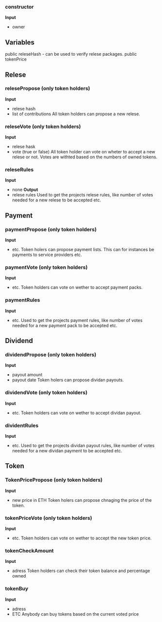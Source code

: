 ### constructor
**Input**
- owner

## Variables

public releseHash - can be used to verify relese packages.
public tokenPrice


## Relese
### relesePropose (only token holders)
**Input**
- relese hash
- list of contributions
All token holders can propose a new relese. 

### releseVote (only token holders)
**Input**
- relese hask
- vote (true or false)
All token holder can vote on wheter to accept a new relese or not. Votes are withted based on the numbers of owned tokens.

### releseRules
**Input**
- none
**Output**
- relese rules
Used to get the projects relese rules, like number of votes needed for a new relese to be accepted etc.

## Payment
### paymentPropose (only token holders)
**Input**
- etc.
Token holers can propose payment lists. This can for instances be payments to service providers etc.

### paymentVote (only token holders)
**Input**
- etc.
Token holders can vote on wether to accept payment packs.

### paymentRules
**Input**
- etc.
Used to get the projects payment rules, like number of votes needed for a new payment pack to be accepted etc.

## Dividend
### dividendPropose (only token holders)
**Input**
- payout amount
- payout date
Token holers can propose dividan payouts.

### dividendVote (only token holders)
**Input**
- etc.
Token holders can vote on wether to accept dividan payout.


### dividentRules
**Input**
- etc.
Used to get the projects dividan payout rules, like number of votes needed for a new dividan payment to be accepted etc.


## Token
### TokenPricePropose (only token holders)
**Input**
- new price in ETH
Token holers can propose chnaging the price of the token.

### tokenPriceVote (only token holders)
**Input**
- etc.
Token holders can vote on wether to accept the new token price.

### tokenCheckAmount
**Input**
- adress
Token holders can check their token balance and percentage owned

### tokenBuy
**Input**
- adress
- ETC
Anybody can buy tokens based on the current voted price
